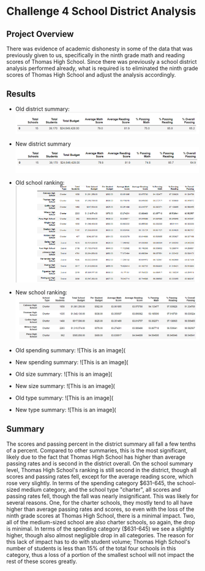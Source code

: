 # Challenge 4 School District Analysis
## Project Overview
There was evidence of academic dishonesty in some of the data that was previously given to us, specifically in the ninth grade math and reading scores of Thomas High School. Since there was previously a school district analysis performed already, what is required is to eliminated the ninth grade scores of Thomas High School and adjust the analysis accordingly.
## Results
- Old district summary:
![This is an image](https://github.com/sandmanN7/Challenge-4/blob/main/Resources/old_district.png)

- New district summary
![This is an image](https://github.com/sandmanN7/Challenge-4/blob/main/Resources/New_district.png)

- Old school ranking:
![This is an image](https://github.com/sandmanN7/Challenge-4/blob/main/Resources/old_rank%20(2).png)

- New school ranking:
![This is an image](https://github.com/sandmanN7/Challenge-4/blob/main/Resources/new_rank.png)

- Old spending summary:
![This is an image](

- New spending summary:
![This is an image](

- Old size summary:
![This is an image](

- New size summary:
![This is an image](

- Old type summary:
![This is an image](

- New type summary:
![This is an image](
## Summary
The scores and passing percent in the district summary all fall a few tenths of a percent. Compared to other summaries, this is the most significant, likely due to the fact that Thomas High School has higher than average passing rates and is second in the district overall. 
On the school summary level, Thomas High School's ranking is still second in the district, though all scores and passing rates fell, except for the average reading score, which rose very slightly. 
In terms of the spending category $631-645, the school-sized medium category, and the school type "charter", all scores and passing rates fell, though the fall was nearly insignificant. This was likely for several reasons. One, for the charter schools, they mostly tend to all have higher than average passing rates and scores, so even with the loss of the ninth grade scores at Thomas High School, there is a minimal impact. Two, all of the medium-sized school are also charter schools, so again, the drop is minimal. In terms of the spending category ($631-645) we see a slightly higher, though also almost negligible drop in all categories. The reason for this lack of impact has to do with student volume; Thomas High School's number of students is less than 15% of the total four schools in this category, thus a loss of a portion of the smallest school will not impact the rest of these scores greatly.
